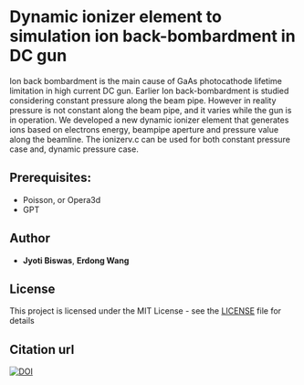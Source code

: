 # Dynamic ionizer element to simulation ion back-bombardment in DC gun

Ion back bombardment is the main cause of GaAs photocathode lifetime limitation in high current DC gun. Earlier Ion back-bombardment is studied considering constant pressure along the beam pipe. However in reality pressure is not constant along the beam pipe, and it varies while the gun is in operation. We developed a new dynamic ionizer element that generates ions based on electrons energy, beampipe aperture and pressure value along the beamline. The ionizerv.c can be used for both constant pressure case and, dynamic pressure case.

## Prerequisites:

* Poisson, or Opera3d
* GPT

## Author

 * **Jyoti Biswas**, **Erdong Wang**

## License

This project is licensed under the MIT License - see the [LICENSE](LICENSE) file for details<br/>

## Citation url
[![DOI](https://zenodo.org/badge/DOI/10.5281/zenodo.1413652.svg)](https://doi.org/10.5281/zenodo.1413652)
